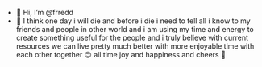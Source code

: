 - 👋 Hi, I’m @frredd
- 👀 I think one day i will die and
before i die i need to tell all i know
to my friends and people in other world
and i am using my time and energy to create
something useful for the people and i truly
believe with current resources we can
live pretty much better with more 
enjoyable time with each other
together 😊 all time joy 
and happiness
and
cheers 🥂 


<!---
frredd/frredd is a ✨ special ✨ repository because its `README.md` (this file) appears on your GitHub profile.
You can click the Preview link to take a look at your changes.
--->
